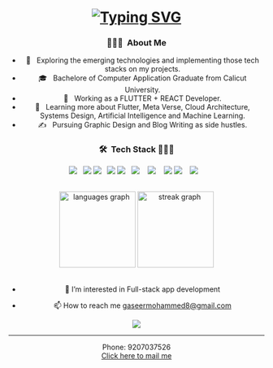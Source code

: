 <h1 align='center'>
  <a href="https://git.io/typing-svg">
    <img src="https://readme-typing-svg.herokuapp.com?font=Kalam&size=30&pause=1000&color=F71151&center=true&random=false&width=435&lines=Hi+There%F0%9F%91%8B%F0%9F%8F%BB;I'm+MOHAMMED+GASEER" alt="Typing SVG" />
  </a>
</h1>
<div align ="center">
<h3> 👨🏻‍💻 &nbsp;About Me </h3>

- 🤔 &nbsp; Exploring the emerging technologies and implementing those tech stacks on my projects.
- 🎓 &nbsp; Bachelore of Computer Application Graduate from Calicut University.
- 💼 &nbsp; Working as a FLUTTER + REACT Developer.
- 🌱 &nbsp; Learning more about Flutter, Meta Verse, Cloud Architecture, Systems Design, Artificial Intelligence and Machine Learning.
- ✍️ &nbsp; Pursuing Graphic Design and Blog Writing as side hustles.


<h3> 🛠 &nbsp;Tech Stack 👨🏻‍💻 </h3>

<a src="https://www.flutter.com/"><img src="https://img.icons8.com/color/48/000000/flutter.png"/></a> &nbsp;
  <a src="https://www.dart.com/"><img src="https://img.icons8.com/color/48/000000/dart.png"/></a>
<a src="https://www.firebase.com/"><img src="https://img.icons8.com/color/48/000000/firebase.png"/></a> &nbsp;
  <a src="https://www.figma.com/"><img src="https://img.icons8.com/color/48/000000/figma.png"/></a>
<a src="https://www.javascript.com/"><img src="https://img.icons8.com/color/48/000000/javascript.png"/></a> &nbsp;
   <a src="https://nodejs.org/"><img src="https://img.icons8.com/color/48/000000/nodejs.png"/></a> &nbsp;&nbsp;
<a src="https://reactjs.org/"><img src="https://img.icons8.com/color/48/000000/react-native.png"/></a> &nbsp;&nbsp;
  <a src="https://www.git.com/"><img src="https://img.icons8.com/color/48/000000/git.png"/></a>
   <a src="https://python.org/"><img src="https://img.icons8.com/color/48/000000/python.png"/></a> &nbsp;&nbsp;
  <a src="https://chatgpt.org/"><img src="https://img.icons8.com/color/48/000000/chatgpt.png"/></a> &nbsp;&nbsp;
 
</div>

<br/>

<div align="center">
  <img src="https://github-readme-stats.vercel.app/api/top-langs?username=gaseer&locale=en&hide_title=false&layout=compact&card_width=320&langs_count=5&theme=blueberry&hide_border=false&order=2" height="150" alt="languages graph"  />
  <img src="https://streak-stats.demolab.com?user=gaseer&locale=en&mode=daily&theme=blueberry&hide_border=false&border_radius=5&order=3" height="150" alt="streak graph"  />
</div>

<br/>
<div align="center">
    
- 👀 I’m interested in Full-stack app development
 
- 📫 How to reach me gaseermohammed8@gmail.com
<div>
  <img src="https://img.icons8.com/color/48/000000/user.png"/><hr>
Phone: 9207037526<br>
  <a href="mailto:gaseermohammed8@gmail.com">Click here to mail me</a>
</div>

